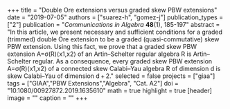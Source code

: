 +++
title = "Double Ore extensions versus graded skew PBW extensions"
date = "2019-07-05"
authors = ["suarez-h", "gomez-j"]
publication_types = ["2"]
publication = "*Communications in Algebra* **48**(1), 185-197"
abstract = "In this article, we present necessary and sufficient conditions for a graded (trimmed) double Ore extension to be a graded (quasi-commutative) skew PBW extension. Using this fact, we prove that a graded skew PBW extension A=σ(R)⟨x1,x2⟩ of an Artin–Schelter regular algebra R is Artin–Schelter regular. As a consequence, every graded skew PBW extension A=σ(R)⟨x1,x2⟩ of a connected skew Calabi–Yau algebra R of dimension d is skew Calabi–Yau of dimension d + 2."
selected = false
projects = ["giaa"]
tags = ["GIAA","PBW Extensions","Algebra", "Cat. A2"]
doi = "10.1080/00927872.2019.1635610"
math = true
highlight = true
[header]
image = ""
caption = ""
+++
